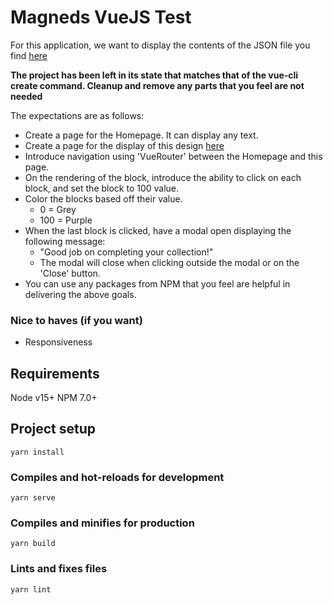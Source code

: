 # Magneds VueJS Test
For this application, we want to display the contents of the JSON file you find [here](src/fixtures/pxtqu8tf3c69m4wus0t9s8wzt.json)

__The project has been left in its state that matches that of the vue-cli create command. Cleanup and remove any parts that you feel 
are not needed__

The expectations are as follows:
* Create a page for the Homepage. It can display any text.
* Create a page for the display of this design [here](./vue-magneds-test.png)  
* Introduce navigation using 'VueRouter' between the Homepage and this page.
* On the rendering of the block, introduce the ability to click on each block, and set the block to 100 value.
* Color the blocks based off their value.
    * 0 = Grey
    * 100 = Purple
* When the last block is clicked, have a modal open displaying the following message:
    * "Good job on completing your collection!"
    * The modal will close when clicking outside the modal or on the 'Close' button.
* You can use any packages from NPM that you feel are helpful in delivering the above goals.

### Nice to haves (if you want)
* Responsiveness

## Requirements
Node v15+
NPM 7.0+

## Project setup
```
yarn install
```

### Compiles and hot-reloads for development
```
yarn serve
```

### Compiles and minifies for production
```
yarn build
```

### Lints and fixes files
```
yarn lint
```
